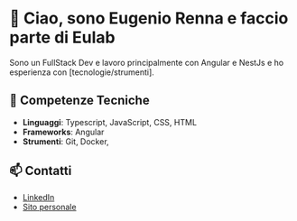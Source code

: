 # 👋 Ciao, sono Eugenio Renna e faccio parte di Eulab

Sono un FullStack Dev e lavoro principalmente con Angular e NestJs e ho esperienza con [tecnologie/strumenti].

## 🔧 Competenze Tecniche
- **Linguaggi**: Typescript, JavaScript, CSS, HTML
- **Frameworks**: Angular 
- **Strumenti**: Git, Docker, 


## 📫 Contatti
- [LinkedIn](https://www.linkedin.com/in/eugenio-renna-653a75a9/)
- [Sito personale](https://web-eulab.web.app/home)


<!---
Eulab-EugenioRenna/Eulab-EugenioRenna is a ✨ special ✨ repository because its `README.md` (this file) appears on your GitHub profile.
You can click the Preview link to take a look at your changes.
--->
